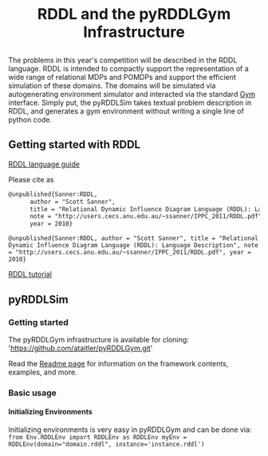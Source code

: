 <p style="font-size:30px;text-align:center"><b>RDDL and the pyRDDLGym Infrastructure</b></p>

The problems in this year's competition will be described in the RDDL language.
RDDL is intended to compactly support the representation of a wide range of relational MDPs and POMDPs and support the efficient simulation of these domains. The domains will be simulated via autogenerating environment simulator and interacted via the standard [Gym](https://www.gymlibrary.dev/) interface. Simply put, the pyRDDLSim takes textual problem description in RDDL, and generates a gym environment without writing a single line of python code.


## Getting started with RDDL
[RDDL language guide](http://users.cecs.anu.edu.au/~ssanner/IPPC_2011/RDDL.pdf)

Please cite as

```markdown
@unpublished{Sanner:RDDL,
      author = "Scott Sanner",
      title = "Relational Dynamic Influence Diagram Language (RDDL): Language Description",
      note = "http://users.cecs.anu.edu.au/~ssanner/IPPC_2011/RDDL.pdf",
      year = 2010}
```
`
@unpublished{Sanner:RDDL,
      author = "Scott Sanner",
      title = "Relational Dynamic Influence Diagram Language (RDDL): Language Description",
      note = "http://users.cecs.anu.edu.au/~ssanner/IPPC_2011/RDDL.pdf",
      year = 2010}
`

[RDDL tutorial](https://sites.google.com/site/rddltutorial/)

## pyRDDLSim
### Getting started
The pyRDDLGym infrastructure is available for cloning: 'https://github.com/ataitler/pyRDDLGym.git'

Read the [Readme page](https://github.com/ataitler/pyRDDLGym/README) for information on the framework contents, examples, and more.

### Basic usage

#### Initializing Environments
Initializing environments is very easy in pyRDDLGym and can be done via:
`
from Env.RDDLEnv import RDDLEnv as RDDLEnv
myEnv = RDDLEnv(domain="domain.rddl", instance='instance.rddl')
`



